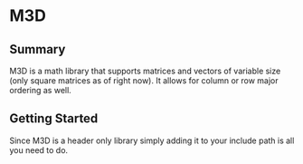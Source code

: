 # M3D

## Summary
M3D is a math library that supports matrices and vectors of variable size (only square matrices as of right now). It allows for column or row major ordering as well.

## Getting Started
Since M3D is a header only library simply adding it to your include path is all you need to do.
